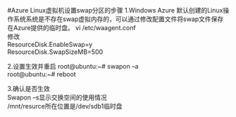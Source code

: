 #Azure Linux虚拟机设置swap分区的步骤
1.Windows Azure 默认创建的Linux操作系统系统是不存在swap虚拟内存的，可以通过修改配置文件将swap文件保存在Azure提供的临时盘。
vi /etc/waagent.conf  
修改  
ResourceDisk.EnableSwap=y   
ResourceDisk.SwapSizeMB=500  

2.设置生效并重启 
root@ubuntu:~# swapon –a    
root@ubuntu:~# reboot    
 
3.确认是否生效    
Swapon –s显示交换空间的使用情况    
/mnt/resurce所在位置是/dev/sdb1临时盘    
 
